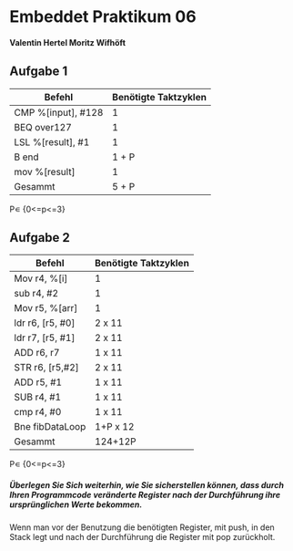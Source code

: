 # Embeddet Praktikum 06 

#### Valentin Hertel Moritz Wifhöft

## Aufgabe 1

| **Befehl**           | **Benötigte    Taktzyklen** |
| -------------------- | --------------------------- |
| CMP   %[input], #128 | 1                           |
| BEQ   over127        | 1                           |
| LSL   %[result], #1  | 1                           |
| B end                | 1 + P                       |
| mov   %[result]      | 1                           |
| Gesammt              | 5 + P                       |

P∊ {0<=p<=3}

## Aufgabe 2

| **Befehl**         | **Benötigte    Taktzyklen** |
| ------------------ | --------------------------- |
| Mov r4,   %[i]     | 1                           |
| sub r4, #2         | 1                           |
| Mov r5,   %[arr]   | 1                           |
| ldr r6,   [r5, #0] | 2 x 11                      |
| ldr r7,   [r5, #1] | 2 x 11                      |
| ADD r6, r7         | 1 x 11                      |
| STR r6,   [r5,#2]  | 2 x 11                      |
| ADD r5, #1         | 1 x 11                      |
| SUB r4, #1         | 1 x 11                      |
| cmp r4, #0         | 1 x 11                      |
| Bne   fibDataLoop  | 1+P x 12                    |
| Gesammt            | 124+12P                     |

P∊ {0<=p<=3}

##### Überlegen Sie Sich weiterhin, wie Sie sicherstellen können, dass durch Ihren Programmcode veränderte Register nach der Durchführung ihre ursprünglichen Werte bekommen.

Wenn man vor der Benutzung die benötigten Register, mit push, in den Stack legt und nach der Durchführung die Register mit pop zurückholt.